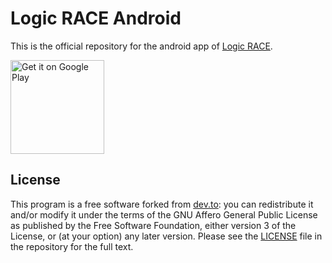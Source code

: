 # Logic RACE Android


This is the official repository for the android app of [Logic RACE](https://logicrace.com/).

<a href='https://play.google.com/store/apps/details?id=com.logicrace.socialmediaplatform'><img width=150px alt='Get it on Google Play' src='https://play.google.com/intl/en_us/badges/images/generic/en_badge_web_generic.png'/></a>


## License

This program is a free software forked from [dev.to](https://github.com/forem/DEV-Android): you can redistribute it and/or modify it under the terms of the GNU Affero General Public License as published by the Free Software Foundation, either version 3 of the License, or (at your option) any later version. Please see the [LICENSE](./LICENSE) file in the repository for the full text.

<br/>
